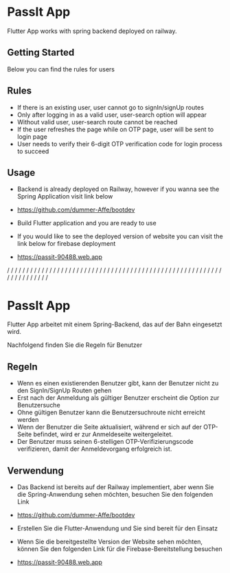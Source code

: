 # PassIt App

Flutter App works with spring backend deployed on railway.

## Getting Started

Below you can find the rules for users

## Rules

- If there is an existing user, user cannot go to signIn/signUp routes
- Only after logging in as a valid user, user-search option will appear
- Without valid user, user-search route cannot be reached
- If the user refreshes the page while on OTP page, user will be sent to login page
- User needs to verify their 6-digit OTP verification code for login process to succeed

## Usage

- Backend is already deployed on Railway, however if you wanna see the Spring Application visit link below
- https://github.com/dummer-Affe/bootdev
  
- Build Flutter application and you are ready to use
  
- If you would like to see the deployed version of website you can visit the link below for firebase deployment
- https://passit-90488.web.app 

/  /  /  /  /  /  /  /  /  /  /  /  /  /  /  /  /  /  /  /  /  /  /  /  /  /  /  /  /  /  /  /  /  /  /  /  /  /  /  /  /  /  /  /  /  /  /  /  /  /  /  /  /  /  /  /  /  /  /  /  /  /  /  /  /  /  /

# PassIt App

Flutter App arbeitet mit einem Spring-Backend, das auf der Bahn eingesetzt wird.

Nachfolgend finden Sie die Regeln für Benutzer

## Regeln

- Wenn es einen existierenden Benutzer gibt, kann der Benutzer nicht zu den SignIn/SignUp Routen gehen
- Erst nach der Anmeldung als gültiger Benutzer erscheint die Option zur Benutzersuche
- Ohne gültigen Benutzer kann die Benutzersuchroute nicht erreicht werden
- Wenn der Benutzer die Seite aktualisiert, während er sich auf der OTP-Seite befindet, wird er zur Anmeldeseite weitergeleitet.
- Der Benutzer muss seinen 6-stelligen OTP-Verifizierungscode verifizieren, damit der Anmeldevorgang erfolgreich ist.

## Verwendung

- Das Backend ist bereits auf der Railway implementiert, aber wenn Sie die Spring-Anwendung sehen möchten, besuchen Sie den folgenden Link

- https://github.com/dummer-Affe/bootdev

- Erstellen Sie die Flutter-Anwendung und Sie sind bereit für den Einsatz

- Wenn Sie die bereitgestellte Version der Website sehen möchten, können Sie den folgenden Link für die Firebase-Bereitstellung besuchen

- https://passit-90488.web.app

